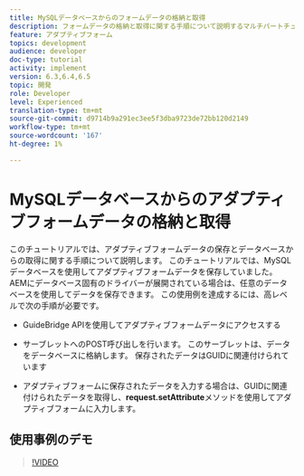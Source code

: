 ```yaml
---
title: MySQLデータベースからのフォームデータの格納と取得
description: フォームデータの格納と取得に関する手順について説明するマルチパートチュートリアル
feature: アダプティブフォーム
topics: development
audience: developer
doc-type: tutorial
activity: implement
version: 6.3,6.4,6.5
topic: 開発
role: Developer
level: Experienced
translation-type: tm+mt
source-git-commit: d9714b9a291ec3ee5f3dba9723de72bb120d2149
workflow-type: tm+mt
source-wordcount: '167'
ht-degree: 1%

---
```



# MySQLデータベースからのアダプティブフォームデータの格納と取得

このチュートリアルでは、アダプティブフォームデータの保存とデータベースからの取得に関する手順について説明します。 このチュートリアルでは、MySQLデータベースを使用してアダプティブフォームデータを保存していました。 AEMにデータベース固有のドライバーが展開されている場合は、任意のデータベースを使用してデータを保存できます。 この使用例を達成するには、高レベルで次の手順が必要です。

* GuideBridge APIを使用してアダプティブフォームデータにアクセスする

* サーブレットへのPOST呼び出しを行います。 このサーブレットは、データをデータベースに格納します。 保存されたデータはGUIDに関連付けられています

* アダプティブフォームに保存されたデータを入力する場合は、GUIDに関連付けられたデータを取得し、**request.setAttribute**&#x200B;メソッドを使用してアダプティブフォームに入力します。

## 使用事例のデモ

>[!VIDEO](https://video.tv.adobe.com/v/27829?quality=9&learn=on)
